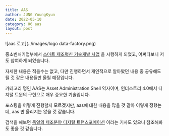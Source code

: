 ```yaml
---
title: AAS
author: JUNG YoungKyun
date: 2022-05-10
category: 06 aas
layout: post
---
```


![aas 로고](../images/logo data-factory.png)

중소벤처기업부에서 [스마트 제조혁신 기술개발 사업](https://www.smart-factory.kr/notice/read/60?page=6&bbsClCodeSe=00000013&bsnsClCodeSe=88888888) 을 시행하게 되었고,
어쩌다보니 저도 참여하게 되었습니다.

자세한 내용은 적을수는 없고, 다만 진행하면서 개인적으로 알아봤던 내용 중 공유해도 될 것 같은 내용들만 올릴 예정입니다.

카테고리 명인 AAS는 Asset Administration Shell 약자이며, 
인더스트리 4.0에서 디지털 트윈의 구현으로 매우 중요한 기술입니다.

포스팅을 어떻게 진행할지 모르겠지만, aas에 대한 내용을 많을 것 같아 이렇게 정했는데,
aas 만 올리지는 않을 것 같습니다.

검색을 해보면 [독일의 제조분야 디지털 트랜스포메이션](https://zdnet.co.kr/view/?no=20191227090925) 이라는 기사도 있으니 참조해봐도 좋을 것 같습니다.
